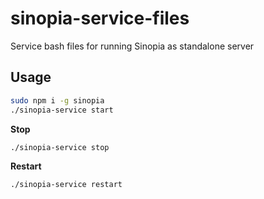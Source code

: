 # sinopia-service-files
Service bash files for running Sinopia as standalone server

## Usage
```bash
sudo npm i -g sinopia
./sinopia-service start
```

**Stop**
```bash
./sinopia-service stop
```

**Restart**
```bash
./sinopia-service restart
```
